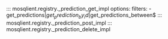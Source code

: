 ::: mosqlient.registry._prediction_get_impl
    options:
      filters:
        - get_predictions$|get_prediction_by_id$|get_predictions_between$
::: mosqlient.registry._prediction_post_impl
::: mosqlient.registry._prediction_delete_impl